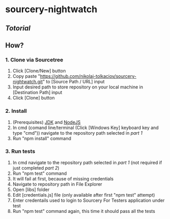 # sourcery-nightwatch
## _Totorial_
## How?
### 1. Clone via Sourcetree

1. Click [Clone/New] button
2. Copy paste "https://github.com/nikolaj-tolkaciov/sourcery-nightwatch.git" to [Source Path / URL] input
3. Input desired path to store repository on your local machine in [Destination Path] input 
4. Click [Clone] button

### 2. Install

1. (Prerequisites) <a href="http://www.oracle.com/technetwork/java/javase/downloads/index.html">JDK</a> and <a href="https://nodejs.org/en/download/">NodeJS</a> 
2. In cmd (comand line/terminal (Click [Windows Key] keyboard key and type "cmd")) navigate to the repository path selected in _part 1_
3. Run "npm install" command

### 3. Run tests

1. In cmd navigate to the repository path selected in _part 1_ (not required if just completed _part 2_)
2. Run "npm test" command
3. It will fail at first, because of missing credentials
4. Navigate to repository path in File Explorer
5. Open [libs] folder
6. Edit [credentials.js] file (only available after first "npm test" attempt)
7. Enter credentails used to login to Sourcery For Testers application under test
8. Run "npm test" command again, this time it should pass all the tests